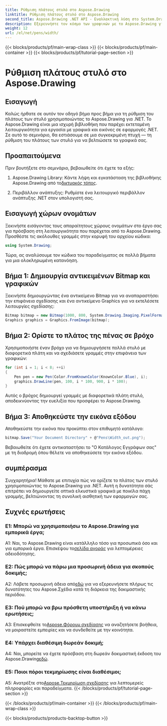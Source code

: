```yaml
---
title: Ρύθμιση πλάτους στυλό στο Aspose.Drawing
linktitle: Ρύθμιση πλάτους στυλό στο Aspose.Drawing
second_title: Aspose.Drawing .NET API - Εναλλακτική λύση στο System.Drawing.Common
description: Εξερευνήστε τον κόσμο των γραφικών με το Aspose.Drawing για .NET. Μάθετε πώς να ορίζετε δυναμικά πλάτη στυλό για εντυπωσιακά γραφικά. Ξεκινήστε με τον βήμα προς βήμα οδηγό μας.
weight: 12
url: /el/net/pens/width/
---
```


{{< blocks/products/pf/main-wrap-class >}}
{{< blocks/products/pf/main-container >}}
{{< blocks/products/pf/tutorial-page-section >}}

# Ρύθμιση πλάτους στυλό στο Aspose.Drawing

## Εισαγωγή

Καλώς ήρθατε σε αυτόν τον οδηγό βήμα προς βήμα για τη ρύθμιση του πλάτους των στυλό χρησιμοποιώντας το Aspose.Drawing για .NET. Το Aspose.Drawing είναι μια ισχυρή βιβλιοθήκη που παρέχει εκτεταμένη λειτουργικότητα για εργασία με γραφικά και εικόνες σε εφαρμογές .NET. Σε αυτό το σεμινάριο, θα εστιάσουμε σε μια συγκεκριμένη πτυχή — τη ρύθμιση του πλάτους των στυλό για να βελτιώσετε τα γραφικά σας.

## Προαπαιτούμενα

Πριν βουτήξετε στο σεμινάριο, βεβαιωθείτε ότι έχετε τα εξής:

1.  Aspose.Drawing Library: Κάντε λήψη και εγκατάσταση της βιβλιοθήκης Aspose.Drawing από το[δικτυακός τόπος](https://releases.aspose.com/drawing/net/).

2. Περιβάλλον ανάπτυξης: Ρυθμίστε ένα λειτουργικό περιβάλλον ανάπτυξης .NET στον υπολογιστή σας.

## Εισαγωγή χώρων ονομάτων

Ξεκινήστε εισάγοντας τους απαραίτητους χώρους ονομάτων στο έργο σας για πρόσβαση στη λειτουργικότητα που παρέχεται από το Aspose.Drawing. Προσθέστε τις ακόλουθες γραμμές στην κορυφή του αρχείου κώδικα:

```csharp
using System.Drawing;
```

Τώρα, ας αναλύσουμε τον κώδικα του παραδείγματος σε πολλά βήματα για μια ολοκληρωμένη κατανόηση.

## Βήμα 1: Δημιουργία αντικειμένων Bitmap και γραφικών

Ξεκινήστε δημιουργώντας ένα αντικείμενο Bitmap για να αναπαραστήσει την επιφάνεια σχεδίασης και ένα αντικείμενο Graphics για να εκτελέσετε λειτουργίες σχεδίασης:

```csharp
Bitmap bitmap = new Bitmap(1000, 800, System.Drawing.Imaging.PixelFormat.Format32bppPArgb);
Graphics graphics = Graphics.FromImage(bitmap);
```

## Βήμα 2: Ορίστε το πλάτος της πένας σε βρόχο

Χρησιμοποιήστε έναν βρόχο για να δημιουργήσετε πολλά στυλό με διαφορετικά πλάτη και να σχεδιάσετε γραμμές στην επιφάνεια των γραφικών:

```csharp
for (int i = 1; i < 8; ++i)
{
    Pen pen = new Pen(Color.FromKnownColor(KnownColor.Blue), i);
    graphics.DrawLine(pen, 100, i * 100, 900, i * 100);
}
```

Αυτός ο βρόχος δημιουργεί γραμμές με διαφορετικά πλάτη στυλό, αποδεικνύοντας την ευελιξία που προσφέρει το Aspose.Drawing.

## Βήμα 3: Αποθηκεύστε την εικόνα εξόδου

Αποθηκεύστε την εικόνα που προκύπτει στον επιθυμητό κατάλογο:

```csharp
bitmap.Save("Your Document Directory" + @"Pens\Width_out.png");
```

Βεβαιωθείτε ότι έχετε αντικαταστήσει το "Ο Κατάλογος Εγγράφων σας" με τη διαδρομή όπου θέλετε να αποθηκεύσετε την εικόνα εξόδου.

## συμπέρασμα

Συγχαρητήρια! Μάθατε με επιτυχία πώς να ορίζετε το πλάτος των στυλό χρησιμοποιώντας το Aspose.Drawing για .NET. Αυτή η δυνατότητα σάς επιτρέπει να δημιουργείτε οπτικά ελκυστικά γραφικά με ποικίλα πάχη γραμμής, βελτιώνοντας τη συνολική αισθητική των εφαρμογών σας.

## Συχνές ερωτήσεις

### Ε1: Μπορώ να χρησιμοποιήσω το Aspose.Drawing για εμπορικά έργα;

 A1: Ναι, το Aspose.Drawing είναι κατάλληλο τόσο για προσωπικά όσο και για εμπορικά έργα. Επισκέψου το[σελίδα αγοράς](https://purchase.aspose.com/buy) για λεπτομέρειες αδειοδότησης.

### Ε2: Πώς μπορώ να πάρω μια προσωρινή άδεια για σκοπούς δοκιμής;

 A2: Λάβετε προσωρινή άδεια από[εδώ](https://purchase.aspose.com/temporary-license/) για να εξερευνήσετε πλήρως τις δυνατότητες του Aspose.Σχέδιο κατά τη διάρκεια της δοκιμαστικής περιόδου.

### Ε3: Πού μπορώ να βρω πρόσθετη υποστήριξη ή να κάνω ερωτήσεις;

 A3: Επισκεφθείτε το[Aspose.Φόρουμ σχεδίασης](https://forum.aspose.com/c/diagram/17) να αναζητήσετε βοήθεια, να μοιραστείτε εμπειρίες και να συνδεθείτε με την κοινότητα.

### Ε4: Υπάρχει διαθέσιμη δωρεάν δοκιμή;

 A4: Ναι, μπορείτε να έχετε πρόσβαση στη δωρεάν δοκιμαστική έκδοση του Aspose.Drawing[εδώ](https://releases.aspose.com/).

### Ε5: Ποιοι πόροι τεκμηρίωσης είναι διαθέσιμοι;

 A5: Ανατρέξτε στο[Aspose.Τεκμηρίωση σχεδίασης](https://reference.aspose.com/drawing/net/) για λεπτομερείς πληροφορίες και παραδείγματα.
{{< /blocks/products/pf/tutorial-page-section >}}

{{< /blocks/products/pf/main-container >}}
{{< /blocks/products/pf/main-wrap-class >}}

{{< blocks/products/products-backtop-button >}}
